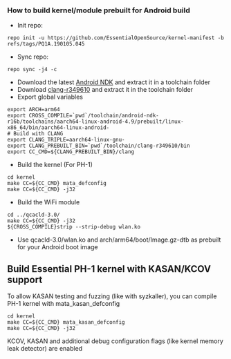 ### How to build kernel/module prebuilt for Android build

* Init repo:
```
repo init -u https://github.com/EssentialOpenSource/kernel-manifest -b refs/tags/PQ1A.190105.045
```
* Sync repo:
```
repo sync -j4 -c
```
* Download the latest [Android NDK](https://developer.android.com/ndk/downloads/index.html) and extract it in a toolchain folder
* Download [clang-r349610](https://android.googlesource.com/platform/prebuilts/clang/host/linux-x86/) and extract it in the toolchain folder
* Export global variables
```
export ARCH=arm64
export CROSS_COMPILE=`pwd`/toolchain/android-ndk-r16b/toolchains/aarch64-linux-android-4.9/prebuilt/linux-x86_64/bin/aarch64-linux-android-
# Build with CLANG
export CLANG_TRIPLE=aarch64-linux-gnu-
export CLANG_PREBUILT_BIN=`pwd`/toolchain/clang-r349610/bin
export CC_CMD=${CLANG_PREBUILT_BIN}/clang
```
* Build the kernel (For PH-1)
```
cd kernel
make CC=${CC_CMD} mata_defconfig
make CC=${CC_CMD} -j32
```
* Build the WiFi module
```
cd ../qcacld-3.0/
make CC=${CC_CMD} -j32
${CROSS_COMPILE}strip --strip-debug wlan.ko
```
* Use qcacld-3.0/wlan.ko and arch/arm64/boot/Image.gz-dtb as prebuilt for your Android boot image

## Build Essential PH-1 kernel with KASAN/KCOV support

To allow KASAN testing and fuzzing (like with syzkaller), you can compile
PH-1 kernel with mata_kasan_defconfig

```
cd kernel
make CC=${CC_CMD} mata_kasan_defconfig
make CC=${CC_CMD} -j32
```

KCOV, KASAN and additional debug configuration flags (like kernel memory leak detector)
are enabled
